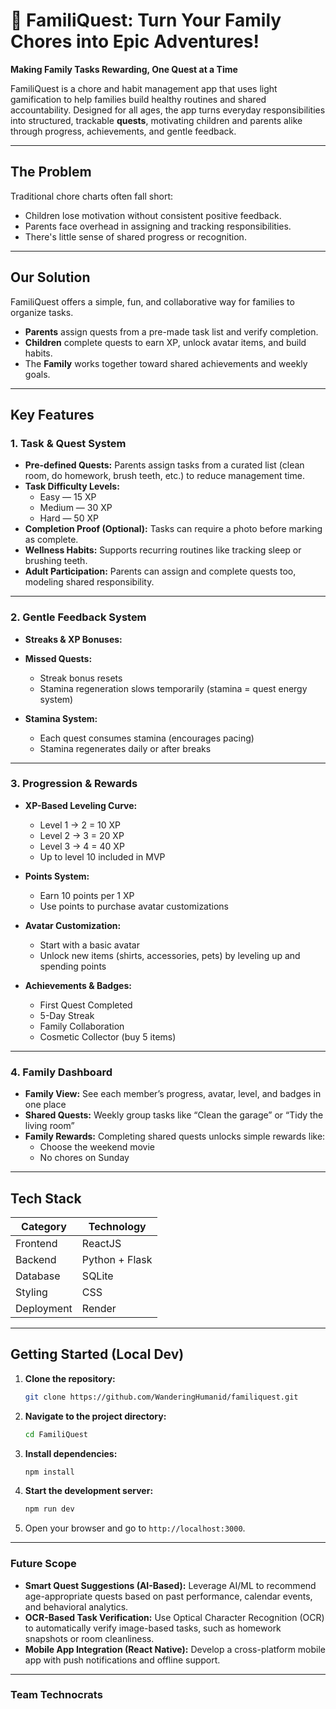 # 🏰 FamiliQuest: Turn Your Family Chores into Epic Adventures!

**Making Family Tasks Rewarding, One Quest at a Time**

FamiliQuest is a chore and habit management app that uses light gamification to help families build healthy routines and shared accountability. Designed for all ages, the app turns everyday responsibilities into structured, trackable **quests**, motivating children and parents alike through progress, achievements, and gentle feedback.

---

## The Problem

Traditional chore charts often fall short:
- Children lose motivation without consistent positive feedback.
- Parents face overhead in assigning and tracking responsibilities.
- There's little sense of shared progress or recognition.

---

## Our Solution

FamiliQuest offers a simple, fun, and collaborative way for families to organize tasks.

- **Parents** assign quests from a pre-made task list and verify completion.
- **Children** complete quests to earn XP, unlock avatar items, and build habits.
- The **Family** works together toward shared achievements and weekly goals.

---

## Key Features

### 1. Task & Quest System

- **Pre-defined Quests:** Parents assign tasks from a curated list (clean room, do homework, brush teeth, etc.) to reduce management time.
- **Task Difficulty Levels:**
  - Easy — 15 XP  
  - Medium — 30 XP  
  - Hard — 50 XP  
- **Completion Proof (Optional):** Tasks can require a photo before marking as complete.
- **Wellness Habits:** Supports recurring routines like tracking sleep or brushing teeth.
- **Adult Participation:** Parents can assign and complete quests too, modeling shared responsibility.

---

### 2. Gentle Feedback System

- **Streaks & XP Bonuses:** 

- **Missed Quests:**
  - Streak bonus resets
  - Stamina regeneration slows temporarily (stamina = quest energy system)

- **Stamina System:**
  - Each quest consumes stamina (encourages pacing)
  - Stamina regenerates daily or after breaks

---

### 3. Progression & Rewards

- **XP-Based Leveling Curve:**
  - Level 1 → 2 = 10 XP  
  - Level 2 → 3 = 20 XP  
  - Level 3 → 4 = 40 XP  
  - Up to level 10 included in MVP  

- **Points System:**
  - Earn 10 points per 1 XP
  - Use points to purchase avatar customizations

- **Avatar Customization:**
  - Start with a basic avatar
  - Unlock new items (shirts, accessories, pets) by leveling up and spending points

- **Achievements & Badges:**
  - First Quest Completed
  - 5-Day Streak
  - Family Collaboration
  - Cosmetic Collector (buy 5 items)

---

### 4. Family Dashboard

- **Family View:** See each member’s progress, avatar, level, and badges in one place
- **Shared Quests:** Weekly group tasks like “Clean the garage” or “Tidy the living room”
- **Family Rewards:** Completing shared quests unlocks simple rewards like:
  - Choose the weekend movie
  - No chores on Sunday

---

## Tech Stack

| Category      | Technology         |
|---------------|--------------------|
| Frontend      | ReactJS            |
| Backend       | Python + Flask     |
| Database      | SQLite             |
| Styling       | CSS                |
| Deployment    | Render             |

---

## Getting Started (Local Dev)

1. **Clone the repository:**
    ```bash
    git clone https://github.com/WanderingHumanid/familiquest.git
    ```

2.  **Navigate to the project directory:**
    ```bash
    cd FamiliQuest
    ```

3.  **Install dependencies:**
    ```bash
    npm install
    ```

4.  **Start the development server:**
    ```bash
    npm run dev
    ```

5. Open your browser and go to `http://localhost:3000`.

---


### Future Scope

-   **Smart Quest Suggestions (AI-Based):** Leverage AI/ML to recommend age-appropriate quests based on past performance, calendar events, and behavioral analytics.
-   **OCR-Based Task Verification:** Use Optical Character Recognition (OCR) to automatically verify image-based tasks, such as homework snapshots or room cleanliness.
-   **Mobile App Integration (React Native):** Develop a cross-platform mobile app with push notifications and offline support.

---

### Team Technocrats
